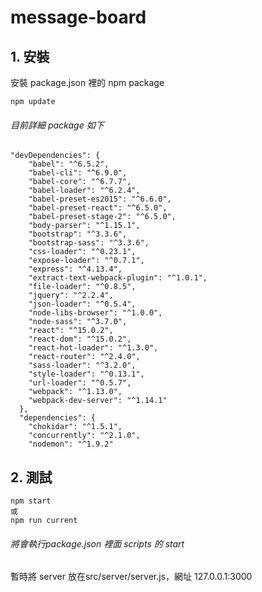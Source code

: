 # message-board
## 1. 安裝
安裝 package.json 裡的 npm package
```
npm update
```
###### 目前詳細 package 如下
```
"devDependencies": {
    "babel": "^6.5.2",
    "babel-cli": "^6.9.0",
    "babel-core": "^6.7.7",
    "babel-loader": "^6.2.4",
    "babel-preset-es2015": "^6.6.0",
    "babel-preset-react": "^6.5.0",
    "babel-preset-stage-2": "^6.5.0",
    "body-parser": "^1.15.1",
    "bootstrap": "^3.3.6",
    "bootstrap-sass": "^3.3.6",
    "css-loader": "^0.23.1",
    "expose-loader": "^0.7.1",
    "express": "^4.13.4",
    "extract-text-webpack-plugin": "^1.0.1",
    "file-loader": "^0.8.5",
    "jquery": "^2.2.4",
    "json-loader": "^0.5.4",
    "node-libs-browser": "^1.0.0",
    "node-sass": "^3.7.0",
    "react": "^15.0.2",
    "react-dom": "^15.0.2",
    "react-hot-loader": "^1.3.0",
    "react-router": "^2.4.0",
    "sass-loader": "^3.2.0",
    "style-loader": "^0.13.1",
    "url-loader": "^0.5.7",
    "webpack": "^1.13.0",
    "webpack-dev-server": "^1.14.1"
  },
  "dependencies": {
    "chokidar": "^1.5.1",
    "concurrently": "^2.1.0",
    "nodemon": "^1.9.2"
```
  
## 2. 測試
```
npm start
或
npm run current
```
###### 將會執行package.json 裡面 scripts 的 start
暫時將 server 放在src/server/server.js，網址 127.0.0.1:3000



